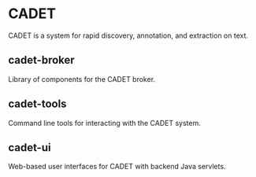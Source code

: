 CADET
============================
CADET is a system for rapid discovery, annotation, and extraction on text. 

cadet-broker
---------------
Library of components for the CADET broker.

cadet-tools
---------------
Command line tools for interacting with the CADET system.

cadet-ui
---------------
Web-based user interfaces for CADET with backend Java servlets.
